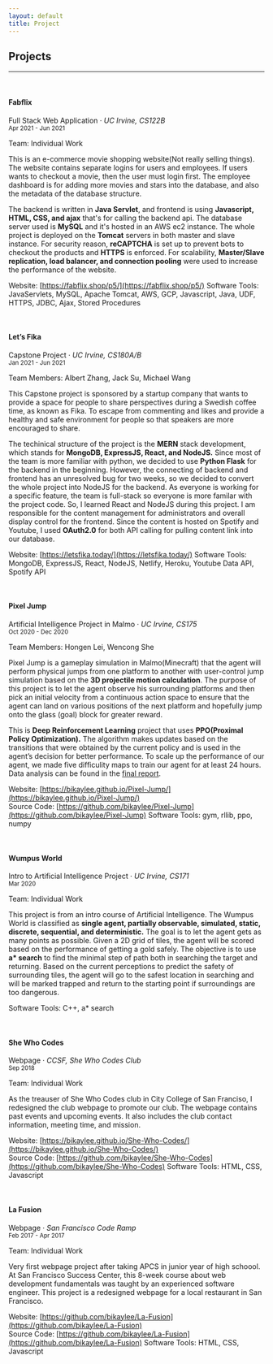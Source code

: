 ```yaml
---
layout: default
title: Project
---
```


## Projects

---

<br>

#### Fabflix

Full Stack Web Application &middot; _UC Irvine, CS122B_ <br>
<small>Apr 2021 - Jun 2021</small>

Team: Individual Work

This is an e-commerce movie shopping website(Not really selling things). The website contains separate logins for users and employees. If users wants to checkout a movie, then the user must login first. The employee dashboard is for adding more movies and stars into the database, and also the metadata of the database structure.

The backend is written in **Java Servlet**, and frontend is using **Javascript, HTML, CSS, and ajax** that's for calling the backend api. The database server used is **MySQL** and it's hosted in an AWS ec2 instance. The whole project is deployed on the **Tomcat** servers in both master and slave instance. For security reason, **reCAPTCHA** is set up to prevent bots to checkout the products and **HTTPS** is enforced. For scalability, **Master/Slave replication, load balancer, and connection pooling** were used to increase the performance of the website.

Website: [https://fabflix.shop/p5/](https://fabflix.shop/p5/)
Software Tools: JavaServlets, MySQL, Apache Tomcat, AWS, GCP, Javascript, Java, UDF, HTTPS, JDBC, Ajax, Stored Procedures

<br>

#### Let’s Fika

Capstone Project &middot; _UC Irvine, CS180A/B_ <br>
<small>Jan 2021 - Jun 2021</small>

Team Members: Albert Zhang, Jack Su, Michael Wang

This Capstone project is sponsored by a startup company that wants to provide a space for people to share perspectives during a Swedish coffee time, as known as Fika. To escape from commenting and likes and provide a healthy and safe environment for people so that speakers are more encouraged to share.

The techinical structure of the project is the **MERN** stack development, which stands for **MongoDB, ExpressJS, React, and NodeJS.** Since most of the team is more familiar with python, we decided to use **Python Flask** for the backend in the beginning. However, the connecting of backend and frontend has an unresolved bug for two weeks, so we decided to convert the whole project into NodeJS for the backend. As everyone is working for a specific feature, the team is full-stack so everyone is more familar with the project code. So, I learned React and NodeJS during this project. I am responsible for the content management for administrators and overall display control for the frontend. Since the content is hosted on Spotify and Youtube, I used **OAuth2.0** for both API calling for pulling content link into our database.

Website: [https://letsfika.today/](https://letsfika.today/)
Software Tools: MongoDB, ExpressJS, React, NodeJS, Netlify, Heroku, Youtube Data API, Spotify API

<br>

#### Pixel Jump

Artificial Intelligence Project in Malmo &middot; _UC Irvine, CS175_ <br>
<small>Oct 2020 - Dec 2020</small>

Team Members: Hongen Lei, Wencong She

Pixel Jump is a gameplay simulation in Malmo(Minecraft) that the agent will perform physical jumps from one platform to another with user-control jump simulation based on the **3D projectile motion calculation**. The purpose of this project is to let the agent observe his surrounding platforms and then pick an initial velocity from a continuous action space to ensure that the agent can land on various positions of the next platform and hopefully jump onto the glass (goal) block for greater reward.

This is **Deep Reinforcement Learning** project that uses **PPO(Proximal Policy Optimization).** The algorithm makes updates based on the transitions that were obtained by the current policy and is used in the agent’s decision for better performance. To scale up the performance of our agent, we made five difficulity maps to train our agent for at least 24 hours. Data analysis can be found in the [final report](https://bikaylee.github.io/Pixel-Jump/final.html).

Website: [https://bikaylee.github.io/Pixel-Jump/](https://bikaylee.github.io/Pixel-Jump/) <br>
Source Code: [https://github.com/bikaylee/Pixel-Jump](https://github.com/bikaylee/Pixel-Jump)
Software Tools: gym, rllib, ppo, numpy

<br>

#### Wumpus World

Intro to Artificial Intelligence Project &middot; _UC Irvine, CS171_ <br>
<small>Mar 2020</small>

Team: Individual Work

This project is from an intro course of Artificial Intelligence. The Wumpus World is classified as **single agent, partially observable, simulated, static, discrete, sequential, and deterministic.** The goal is to let the agent gets as many points as possible. Given a 2D grid of tiles, the agent will be scored based on the performance of getting a gold safely. The objective is to use **a\* search** to find the minimal step of path both in searching the target and returning. Based on the current perceptions to predict the safety of surrounding tiles, the agent will go to the safest location in searching and will be marked trapped and return to the starting point if surroundings are too dangerous.

Software Tools: C++, a\* search

<br>

#### She Who Codes

Webpage &middot; _CCSF, She Who Codes Club_ <br>
<small>Sep 2018</small>

Team: Individual Work

As the treauser of She Who Codes club in City College of San Franciso, I redesigned the club webpage to promote our club. The webpage contains past events and upcoming events. It also includes the club contact information, meeting time, and mission.

Website: [https://bikaylee.github.io/She-Who-Codes/](https://bikaylee.github.io/She-Who-Codes/) <br>
Source Code: [https://github.com/bikaylee/She-Who-Codes](https://github.com/bikaylee/She-Who-Codes)
Software Tools: HTML, CSS, Javascript

<br>

#### La Fusion

Webpage &middot; _San Francisco Code Ramp_ <br>
<small>Feb 2017 - Apr 2017</small>

Team: Individual Work

Very first webpage project after taking APCS in junior year of high schoool. At San Francisco Success Center, this 8-week course about web development fundamentals was taught by an experienced software engineer. This project is a redesigned webpage for a local restaurant in San Francisco.

Website: [https://github.com/bikaylee/La-Fusion](https://github.com/bikaylee/La-Fusion) <br>
Source Code: [https://github.com/bikaylee/La-Fusion](https://github.com/bikaylee/La-Fusion)
Software Tools: HTML, CSS, Javascript
